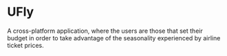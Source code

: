 # UFly
A cross-platform application, where the users are those that set their budget in order to take advantage of the seasonality experienced by airline ticket prices.
